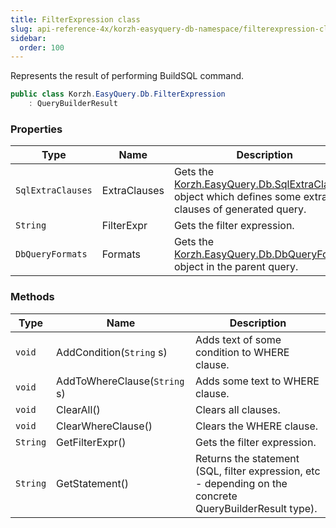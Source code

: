 ```yaml
---
title: FilterExpression class
slug: api-reference-4x/korzh-easyquery-db-namespace/filterexpression-class
sidebar:
  order: 100
---
```


Represents the result of performing BuildSQL command.
```csharp
public class Korzh.EasyQuery.Db.FilterExpression
    : QueryBuilderResult

```

### Properties

| Type | Name | Description | 
| --- | --- | --- | 
| `SqlExtraClauses` | ExtraClauses | Gets the [Korzh.EasyQuery.Db.SqlExtraClauses](///////////////easyquery/docs/api-reference-4x/korzh-easyquery-db-namespace/sqlextraclauses-class) object which defines some extra clauses of generated query. | 
| `String` | FilterExpr | Gets the filter expression. | 
| `DbQueryFormats` | Formats | Gets the [Korzh.EasyQuery.Db.DbQueryFormats](///////////////easyquery/docs/api-reference-4x/korzh-easyquery-db-namespace/dbqueryformats-class) object in the parent query. | 


### Methods

| Type | Name | Description | 
| --- | --- | --- | 
| `void` | AddCondition(`String` s) | Adds text of some condition to WHERE clause. | 
| `void` | AddToWhereClause(`String` s) | Adds some text to WHERE clause. | 
| `void` | ClearAll() | Clears all clauses. | 
| `void` | ClearWhereClause() | Clears the WHERE clause. | 
| `String` | GetFilterExpr() | Gets the filter expression. | 
| `String` | GetStatement() | Returns the statement (SQL, filter expression, etc - depending on the concrete QueryBuilderResult type). |
